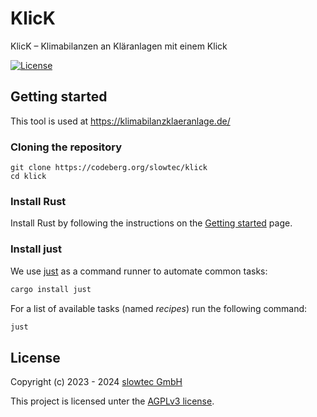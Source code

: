 # KlicK

KlicK – Klimabilanzen an Kläranlagen mit einem Klick

[![License](https://img.shields.io/badge/license-AGPLv3-blue.svg?style=flat)](https://codeberg.org/slowtec/klick/raw/branch/master/LICENSE)

## Getting started

This tool is used at https://klimabilanzklaeranlage.de/

### Cloning the repository

    git clone https://codeberg.org/slowtec/klick
    cd klick

### Install Rust

Install Rust by following the instructions on the
[Getting started](https://www.rust-lang.org/learn/get-started) page.

### Install just

We use [just](https://github.com/casey/just) as a command runner to automate common tasks:

```sh
cargo install just
```

For a list of available tasks (named _recipes_) run the following command:

```sh
just
```

## License

Copyright (c) 2023 - 2024 [slowtec GmbH](https://slowtec.de)

This project is licensed unter the [AGPLv3 license](https://www.gnu.org/licenses/agpl-3.0.html).
